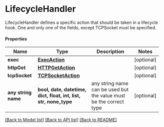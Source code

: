 # LifecycleHandler

LifecycleHandler defines a specific action that should be taken in a lifecycle hook. One and only one of the fields, except TCPSocket must be specified.

#### Properties
Name | Type | Description | Notes
------------ | ------------- | ------------- | -------------
**exec** | [**ExecAction**](ExecAction.md) |  | [optional] 
**httpGet** | [**HTTPGetAction**](HTTPGetAction.md) |  | [optional] 
**tcpSocket** | [**TCPSocketAction**](TCPSocketAction.md) |  | [optional] 
**any string name** | **bool, date, datetime, dict, float, int, list, str, none_type** | any string name can be used but the value must be the correct type | [optional]

[[Back to Model list]](../README.md#documentation-for-models) [[Back to API list]](../README.md#documentation-for-api-endpoints) [[Back to README]](../README.md)

